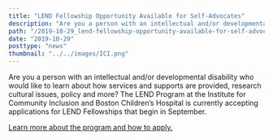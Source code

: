 ```yaml
---
title: "LEND Fellowship Opportunity Available for Self-Advocates"
description: "Are you a person with an intellectual and/or developmental disability who would like to learn about how services and supports are provided, research cultural issues, policy and more? ..."
path: "/2019-10-29_lend-fellowship-opportunity-available-for-self-advocates"
date: "2019-10-29"
posttype: "news"
thumbnail: "../../images/ICI.png"
---
```


Are you a person with an intellectual and/or developmental disability who would like to learn about how services and supports are provided, research cultural issues, policy and more? The LEND Program at the Institute for Community Inclusion and Boston Children’s Hospital is currently accepting applications for LEND Fellowships that begin in September.

[Learn more about the program and how to apply.](http://lendboston.org/self-advocate.html)

